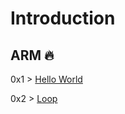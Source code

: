 # Introduction

ARM 🔥
---

0x1 > [Hello World](https://github.com/n3k0girl/Assembly-training/blob/main/HelloCat/HelloCat.s)

0x2 > [Loop](https://github.com/n3k0girl/Assembly-training/blob/main/HelloCat/LoopSimpleAddAndSub.s)
